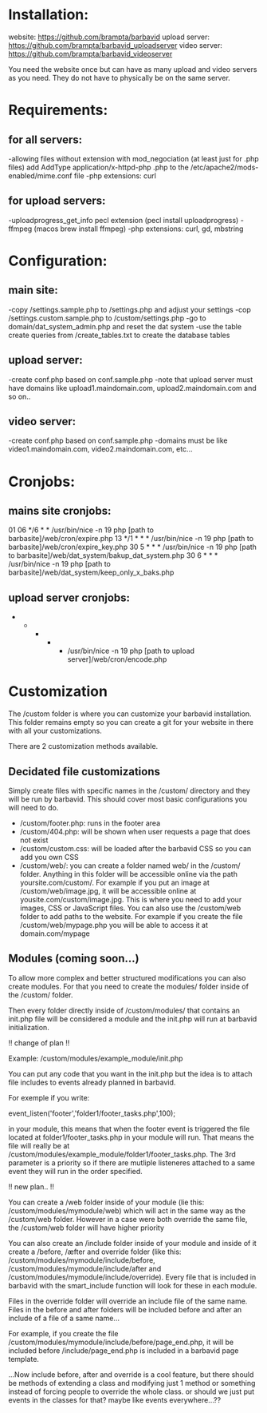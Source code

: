 # Installation:

website: https://github.com/brampta/barbavid
upload server: https://github.com/brampta/barbavid_uploadserver
video server: https://github.com/brampta/barbavid_videoserver

You need the website once but can have as many upload and video servers as you need.
They do not have to physically be on the same server.

# Requirements:

## for all servers:
-allowing files without extension with mod_negociation (at least just for .php files)
add AddType application/x-httpd-php .php to the /etc/apache2/mods-enabled/mime.conf file
-php extensions: curl

## for upload servers:
-uploadprogress_get_info pecl extension (pecl install uploadprogress)
-ffmpeg (macos brew install ffmpeg)
-php extensions: curl, gd, mbstring

# Configuration:

## main site:
-copy /settings.sample.php to /settings.php and adjust your settings
-cop /settings.custom.sample.php to /custom/settings.php 
-go to domain/dat_system_admin.php and reset the dat system
-use the table create queries from /create_tables.txt to create the database tables

## upload server: 
-create conf.php based on conf.sample.php
-note that upload server must have domains like upload1.maindomain.com, upload2.maindomain.com and so on..

## video server:
-create conf.php based on conf.sample.php
-domains must be like video1.maindomain.com, video2.maindomain.com, etc...

# Cronjobs:

## mains site cronjobs:
01 06 */6 * * /usr/bin/nice -n 19 php [path to barbasite]/web/cron/expire.php
13 */1 * * * /usr/bin/nice -n 19 php [path to barbasite]/web/cron/expire_key.php
30 5 * * * /usr/bin/nice -n 19 php [path to barbasite]/web/dat_system/bakup_dat_system.php
30 6 * * * /usr/bin/nice -n 19 php [path to barbasite]/web/dat_system/keep_only_x_baks.php

## upload server cronjobs:
* * * * * /usr/bin/nice -n 19 php [path to upload server]/web/cron/encode.php

# Customization

The /custom folder is where you can customize your barbavid installation. This folder remains empty so you can create a git for your website in there with all your customizations.

There are 2 customization methods available.

## Decidated file customizations

Simply create files with specific names in the /custom/ directory and they will be run by barbavid. This should cover most basic configurations you will need to do.

* /custom/footer.php: runs in the footer area
* /custom/404.php: will be shown when user requests a page that does not exist
* /custom/custom.css: will be loaded after the barbavid CSS so you can add you own CSS
* /custom/web/: you can create a folder named web/ in the /custom/ folder. Anything in this folder will be accessible online via the path yoursite.com/custom/. For example if you put an image at /custom/web/image.jpg, it will be accessible online at yousite.com/custom/image.jpg. This is where you need to add your images, CSS or JavaScript files. You can also use the /custom/web folder to add paths to the website. For example if you create the file /custom/web/mypage.php you will be able to access it at domain.com/mypage

## Modules (coming soon...)

To allow more complex and better structured modifications you can also create modules. For that you need to create the modules/ folder inside of the /custom/ folder.

Then every folder directly inside of /custom/modules/ that contains an init.php file will be considered a module and the init.php will run at barbavid initialization.

!! change of plan !!

Example: /custom/modules/example_module/init.php

You can put any code that you want in the init.php but the idea is to attach file includes to events already planned in barbavid.

For exemple if you write:

event_listen('footer','folder1/footer_tasks.php',100);

in your module, this means that when the footer event is triggered the file located at folder1/footer_tasks.php in your module will run. That means the file will really be at /custom/modules/example_module/folder1/footer_tasks.php. The 3rd parameter is a priority so if there are mutliple listeneres attached to a same event they will run in the order specified.

!! new plan.. !!

You can create a /web folder inside of your module (lie this: /custom/modules/mymodule/web) which will act in the same way as the /custom/web folder. However in a case were both override the same file, the /custom/web folder will have higher priority

You can also create an /include folder inside of your module and inside of it create a /before, /æfter and override folder (like this: /custom/modules/mymodule/include/before, /custom/modules/mymodule/include/after and /custom/modules/mymodule/include/override).
Every file that is included in barbavid with the smart_include function will look for these in each module.

Files in the override folder will override an include file of the same name. Files in the before and after folders will be included before and after an include of a file of a same name...

For example, if you create the file /custom/modules/mymodule/include/before/page_end.php, it will be included before /include/page_end.php is included in a barbavid page template.

...Now include before, after and override is a cool feature, but there should be methods of extending a class and modifying just 1 method or something instead of forcing people to override the whole class. or should we just put events in the classes for that? maybe like events everywhere...??